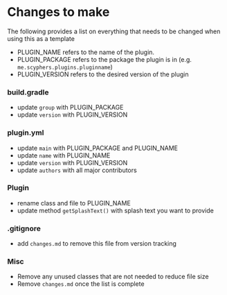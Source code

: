 # Changes to make
The following provides a list on everything that needs to be changed when using this as a template
- PLUGIN_NAME refers to the name of the plugin.
- PLUGIN_PACKAGE refers to the package the plugin is in (e.g. `me.scyphers.plugins.pluginname`)
- PLUGIN_VERSION refers to the desired version of the plugin

### build.gradle
- update `group` with PLUGIN_PACKAGE
- update `version` with PLUGIN_VERSION

### plugin.yml
- update `main` with PLUGIN_PACKAGE and PLUGIN_NAME
- update `name` with PLUGIN_NAME
- update `version` with PLUGIN_VERSION
- update `authors` with all major contributors

### Plugin
- rename class and file to PLUGIN_NAME
- update method `getSplashText()` with splash text you want to provide

### .gitignore
- add `changes.md` to remove this file from version tracking

### Misc
- Remove any unused classes that are not needed to reduce file size
- Remove `changes.md` once the list is complete
